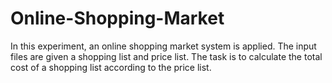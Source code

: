 # Online-Shopping-Market
In this experiment, an online shopping market system is applied. The input files are given a shopping list and price list. The task is to calculate the total cost of a shopping list according to the price list.
